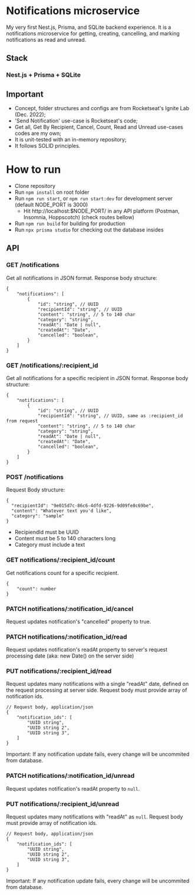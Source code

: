 # Notifications microservice

My very first Nest.js, Prisma, and SQLite backend experience. It is a notifications microservice for getting, creating, cancelling, and marking notifications as read and unread.

## Stack

### Nest.js + Prisma + SQLite

## Important

-   Concept, folder structures and configs are from Rocketseat's Ignite Lab (Dec. 2022);
-   'Send Notification' use-case is Rocketseat's code;
-   Get all, Get By Recipient, Cancel, Count, Read and Unread use-cases codes are my own;
-   It is unit-tested with an in-memory repository;
-   It follows SOLID principles.

# How to run

-   Clone repository
-   Run `npm install` on root folder
-   Run `npm run start`, or `npm run start:dev` for development server (default NODE_PORT is 3000)
    -   Hit http://localhost:$NODE_PORT/ in any API platform (Postman, Insomnia, Hoppscotch) (check routes bellow)
-   Run `npm run build` for building for production
-   Run `npx prisma studio` for checking out the database insides

## API

### GET /notifications

Get all notifications in JSON format.
Response body structure:

```
{
    "notifications": [
        {
            "id": "string", // UUID
            "recipientId": "string", // UUID
            "content": "string", // 5 to 140 char
            "category": "string",
            "readAt": "Date | null",
            "createdAt": "Date",
            "cancelled": "boolean",
        }
    ]
}
```

### GET /notifications/:recipient_id

Get all notifications for a specific recipient in JSON format.
Response body structure:

```
{
    "notifications": [
        {
            "id": "string", // UUID
            "recipientId": "string", // UUID, same as :recipient_id from request
            "content": "string", // 5 to 140 char
            "category": "string",
            "readAt": "Date | null",
            "createdAt": "Date",
            "cancelled": "boolean",
        }
    ]
}
```

### POST /notifications

Request Body structure:

```
{
  "recipientId": "9e015d7c-86c6-4dfd-9226-9d09fe8c69be",
  "content": "Whatever text you'd like",
  "category": "sample"
}
```

-   RecipiendId must be UUID
-   Content must be 5 to 140 characters long
-   Category must include a text

### GET notifications/:recipient_id/count

Get notifications count for a specific recipient.

```
{
    "count": number
}
```

### PATCH notifications/:notification_id/cancel

Request updates notification's "cancelled" property to true.

### PATCH notifications/:notification_id/read

Request updates notification's readAt property to server's request processing date (aka: new Date() on the server side)

### PUT notifications/:recipient_id/read

Request updates many notifications with a single "readAt" date, defined on the request processing at server side. Request body must provide array of notification ids.

```
// Request body, application/json
{
    "notification_ids": [
        "UUID string",
        "UUID string 2",
        "UUID string 3",
    ]
}
```

Important: If any notification update fails, every change will be uncommited from database.

### PATCH notifications/:notification_id/unread

Request updates notification's readAt property to `null`.

### PUT notifications/:recipient_id/unread

Request updates many notifications with "readAt" as `null`. Request body must provide array of notification ids.

```
// Request body, application/json
{
    "notification_ids": [
        "UUID string",
        "UUID string 2",
        "UUID string 3",
    ]
}
```

Important: If any notification update fails, every change will be uncommited from database.
